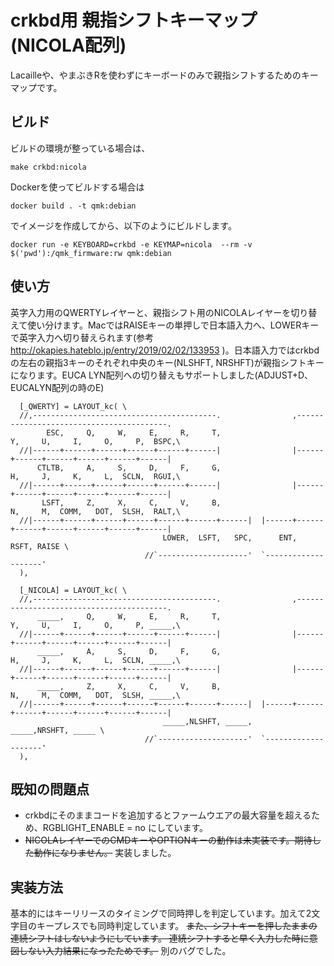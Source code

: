 # crkbd用 親指シフトキーマップ (NICOLA配列)

Lacailleや、やまぶきRを使わずにキーボードのみで親指シフトするためのキーマップです。

## ビルド

ビルドの環境が整っている場合は、
```
make crkbd:nicola
```
Dockerを使ってビルドする場合は
```
docker build . -t qmk:debian
```
でイメージを作成してから、以下のようにビルドします。
```
docker run -e KEYBOARD=crkbd -e KEYMAP=nicola  --rm -v $('pwd'):/qmk_firmware:rw qmk:debian
```

## 使い方

英字入力用のQWERTYレイヤーと、親指シフト用のNICOLAレイヤーを切り替えて使い分けます。MacではRAISEキーの単押しで日本語入力へ、LOWERキーで英字入力へ切り替えられます(参考 http://okapies.hateblo.jp/entry/2019/02/02/133953 )。日本語入力ではcrkbdの左右の親指3キーのそれぞれ中央のキー(NLSHFT, NRSHFT)が親指シフトキーになります。EUCA LYN配列への切り替えもサポートしました(ADJUST+D、EUCALYN配列の時のE)

```
  [_QWERTY] = LAYOUT_kc( \
  //,-----------------------------------------.                ,-----------------------------------------.
        ESC,     Q,     W,     E,     R,     T,                      Y,     U,     I,     O,     P,  BSPC,\
  //|------+------+------+------+------+------|                |------+------+------+------+------+------|
      CTLTB,     A,     S,     D,     F,     G,                      H,     J,     K,     L,  SCLN,  RGUI,\
  //|------+------+------+------+------+------|                |------+------+------+------+------+------|
       LSFT,     Z,     X,     C,     V,     B,                      N,     M,  COMM,   DOT,  SLSH,  RALT,\
  //|------+------+------+------+------+------+------|  |------+------+------+------+------+------+------|
                                  LOWER,  LSFT,   SPC,      ENT,  RSFT, RAISE \
                              //`--------------------'  `--------------------'
  ),

  [_NICOLA] = LAYOUT_kc( \
  //,-----------------------------------------.                ,-----------------------------------------.
      _____,     Q,     W,     E,     R,     T,                      Y,     U,     I,     O,     P, _____,\
  //|------+------+------+------+------+------|                |------+------+------+------+------+------|
      _____,     A,     S,     D,     F,     G,                      H,     J,     K,     L,  SCLN, _____,\
  //|------+------+------+------+------+------|                |------+------+------+------+------+------|
      _____,     Z,     X,     C,     V,     B,                      N,     M,  COMM,   DOT,  SLSH, _____,\
  //|------+------+------+------+------+------+------|  |------+------+------+------+------+------+------|
                                  _____,NLSHFT, _____,    _____,NRSHFT, _____ \
                              //`--------------------'  `--------------------'
  ),
```

## 既知の問題点

- crkbdにそのままコードを追加するとファームウエアの最大容量を超えるため、RGBLIGHT_ENABLE = no にしています。
- ~~NICOLAレイヤーでのCMDキーやOPTIONキーの動作は未実装です。期待した動作になりません。~~ 実装しました。

## 実装方法

基本的にはキーリリースのタイミングで同時押しを判定しています。加えて2文字目のキープレスでも同時判定しています。
~~また、シフトキーを押したままの連続シフトはしないようにしています。
連続シフトすると早く入力した時に意図しない入力結果になったためです。~~ 別のバグでした。
